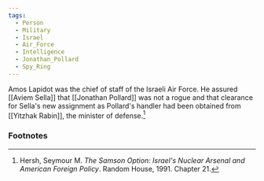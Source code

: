 ```yaml
---
tags:
  - Person
  - Military
  - Israel
  - Air_Force
  - Intelligence
  - Jonathan_Pollard
  - Spy_Ring
---
```

Amos Lapidot was the chief of staff of the Israeli Air Force. He assured [[Aviem Sella]] that [[Jonathan Pollard]] was not a rogue and that clearance for Sella's new assignment as Pollard's handler had been obtained from [[Yitzhak Rabin]], the minister of defense.[^1]

### Footnotes

[^1]: Hersh, Seymour M. *The Samson Option: Israel's Nuclear Arsenal and American Foreign Policy*. Random House, 1991. Chapter 21.